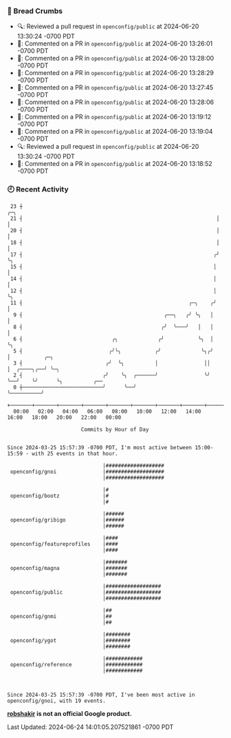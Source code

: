 ### 🍞 Bread Crumbs

 * 🔍: Reviewed a pull request in  `openconfig/public` at 2024-06-20 13:30:24 -0700 PDT
 * 💬: Commented on a PR in  `openconfig/public` at 2024-06-20 13:26:01 -0700 PDT
 * 💬: Commented on a PR in  `openconfig/public` at 2024-06-20 13:28:00 -0700 PDT
 * 💬: Commented on a PR in  `openconfig/public` at 2024-06-20 13:28:29 -0700 PDT
 * 💬: Commented on a PR in  `openconfig/public` at 2024-06-20 13:27:45 -0700 PDT
 * 💬: Commented on a PR in  `openconfig/public` at 2024-06-20 13:28:06 -0700 PDT
 * 💬: Commented on a PR in  `openconfig/public` at 2024-06-20 13:19:12 -0700 PDT
 * 💬: Commented on a PR in  `openconfig/public` at 2024-06-20 13:19:04 -0700 PDT
 * 🔍: Reviewed a pull request in  `openconfig/public` at 2024-06-20 13:30:24 -0700 PDT
 * 💬: Commented on a PR in  `openconfig/public` at 2024-06-20 13:18:52 -0700 PDT

### 🕘 Recent Activity
```
 23 ┼                                                               ╭─╮
 21 ┤                                                               │ │
 20 ┤                                                               │ │
 18 ┤                                                               │ │
 17 ┤                                                              ╭╯ ╰╮
 15 ┤                                                              │   │
 14 ┤                                                              │   │
 12 ┤                                                              │   ╰╮
 11 ┤                                                      ╭─╮    ╭╯    │
  9 ┤                                              ╭──╮   ╭╯ ╰╮   │     │
  8 ┤                                             ╭╯  ╰───╯   │   │     │
  6 ┤                             ╭╮             ╭╯           ╰╮  │     ╰╮
  5 ┤                            ╭╯╰╮           ╭╯             ╰╮╭╯      │           ╭─╮
  3 ┤                           ╭╯  ╰╮          │               ││       │  ╭────╮╭──╯ ╰─╮
  2 ┤                          ╭╯    ╰╮  ╭──────╯               ╰╯       ╰──╯    ╰╯      ╰╮          ╭──
  0 ┼──────────────────────────╯      ╰──╯                                                ╰──────────╯
    +───────+───────+───────+───────+───────+───────+───────+───────+───────+───────+───────+───────+────
  00:00   02:00   04:00   06:00   08:00   10:00   12:00   14:00   16:00   18:00   20:00   22:00   00:00   

						Commits by Hour of Day


Since 2024-03-25 15:57:39 -0700 PDT, I'm most active between 15:00-15:59 - with 25 events in that hour.

```



```
                               |###################
 openconfig/gnoi               |###################
                               |###################

                               |#
 openconfig/bootz              |#
                               |#

                               |######
 openconfig/gribigo            |######
                               |######

                               |####
 openconfig/featureprofiles    |####
                               |####

                               |#######
 openconfig/magna              |#######
                               |#######

                               |##################
 openconfig/public             |##################
                               |##################

                               |##
 openconfig/gnmi               |##
                               |##

                               |########
 openconfig/ygot               |########
                               |########

                               |############
 openconfig/reference          |############
                               |############



Since 2024-03-25 15:57:39 -0700 PDT, I've been most active in openconfig/gnoi, with 19 events.

```
**[robshakir](mailto:robjs@google.com) is not an official Google product.**  


Last Updated: 2024-06-24 14:01:05.207521861 -0700 PDT

